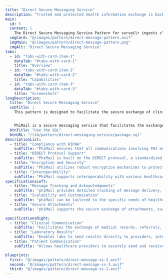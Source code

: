 ```yaml
---
title: "Direct Secure Messaging Service"
description: "Trusted and protected health information exchange is backed by the Direct Standard®"
main:
  id: 5
  content: |
    The Direct Secure Messaging Service Pattern for surveilr ingests clinical data CCDA XML files and allows querying, summarizing episodes of care and exploration of those files.
  imgCard: "@/images/pattern/direct-message-pattern.avif"
  imgMain: "@/images/pattern/direct-message-pattern.png"
  imgAlt: "Direct Secure Messaging Service"
tabs:
  - id: "tabs-with-card-item-1"
    dataTab: "#tabs-with-card-1"
    title: "Overview"
  - id: "tabs-with-card-item-2"
    dataTab: "#tabs-with-card-2"
    title: "Capabilities"
  - id: "tabs-with-card-item-3"
    dataTab: "#tabs-with-card-3"
    title: "Screenshots"
longDescription:
  title: "Direct Secure Messaging Service"
  subTitle: |
    This pattern is designed to facilitate the secure exchange of clinical data using the phiMail service. It consists of four main modules, each serving a distinct purpose within the overall system. These modules work together to securely and efficiently send, receive, process, and analyze clinical messages.


    PhiMail is a secure messaging service that facilitates the exchange of protected health information (PHI) in compliance with healthcare regulations like HIPAA. It is designed to support healthcare providers, organizations, and other stakeholders in securely transmitting health-related data, ensuring both privacy and integrity.
  btnTitle: "Use the SQL"
  btnURL: "/lib/pattern/direct-messaging-service/package.sql"
descriptionList:
  - title: "Compliance with HIPAA"
    subTitle: "PhiMail ensures that all communications involving PHI meet the stringent requirements of the Health Insurance Portability and Accountability Act (HIPAA). This includes encryption of data in transit, secure storage, and proper handling of sensitive information."
  - title: "DIRECT Protocol Support"
    subTitle: "PhiMail is built on the DIRECT protocol, a standardized method for secure email communication in healthcare. This enables seamless and secure transmission of health information between different systems and organizations, such as hospitals, laboratories, and physician offices."
  - title: "Encryption and Security"
    subTitle: "PhiMail utilizes robust encryption mechanisms to protect data, ensuring that only authorized parties can access the information. This includes the use of SSL/TLS for secure connections and digital signatures to verify the authenticity of messages."
  - title: "Interoperability"
    subTitle: "PhiMail supports interoperability with various healthcare systems, enabling the exchange of data in different formats like CDA (Clinical Document Architecture). This allows for smooth integration with electronic health records (EHR) systems and other health information exchanges (HIEs)."
specificationsLeft:
  - title: "Message Tracking and Acknowledgments"
    subTitle: "phiMail provides detailed tracking of message delivery, including delivery status and read receipts. This is crucial in healthcare settings, where confirmation of receipt and action on health-related messages is often required."
  - title: "Scalability and Customization"
    subTitle: "phiMail can be tailored to the specific needs of healthcare organizations, whether they require a standalone messaging solution or integration with existing systems. It is scalable to accommodate the needs of small practices as well as large healthcare networks."
  - title: "Secure Attachments"
    subTitle: "phiMail supports the secure exchange of attachments, such as medical records, lab results, and other documents. These attachments are encrypted and can be managed securely within the platform."

specificationsRight:
  - title: "Clinical Communication"
    subTitle: "Facilitates the exchange of medical records, referrals, and other critical health information between providers, ensuring timely and secure communication."
  - title: "Laboratory Results"
    subTitle: "Enables labs to send results directly to providers, integrating seamlessly with EHR systems for quick access."
  - title: "Patient Communication"
    subTitle: "Allows healthcare providers to securely send and receive information directly with patients, such as test results, care instructions, or appointment reminders."

blueprints:
  first: "@/images/pattern/direct-message-ss-2.avif"
  second: "@/images/pattern/direct-message-ss-3.avif"
  third: "@/images/pattern/direct-message-ss-1.avif"
---
```

